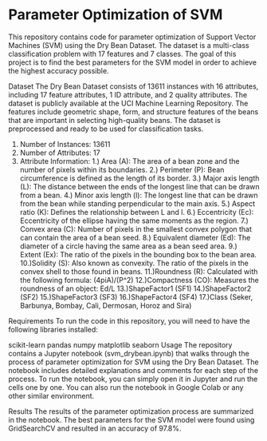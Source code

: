 <h1>Parameter Optimization of SVM</h1>

This repository contains code for parameter optimization of Support Vector Machines (SVM) using the Dry Bean Dataset. The dataset is a multi-class classification problem with 17 features and 7 classes. The goal of this project is to find the best parameters for the SVM model in order to achieve the highest accuracy possible.

Dataset
The Dry Bean Dataset consists of 13611 instances with 16 attributes, including 17 feature attributes, 1 ID attribute, and 2 quality attributes. The dataset is publicly available at the UCI Machine Learning Repository. The features include geometric shape, form, and structure features of the beans that are important in selecting high-quality beans. The dataset is preprocessed and ready to be used for classification tasks.

1. Number of Instances: 13611
2. Number of Attributes: 17
3. Attribute Information:
1.) Area (A): The area of a bean zone and the number of pixels within its boundaries.
2.) Perimeter (P): Bean circumference is defined as the length of its border.
3.) Major axis length (L): The distance between the ends of the longest line that can be drawn from a bean.
4.) Minor axis length (l): The longest line that can be drawn from the bean while standing perpendicular to the main axis.
5.) Aspect ratio (K): Defines the relationship between L and l.
6.) Eccentricity (Ec): Eccentricity of the ellipse having the same moments as the region.
7.) Convex area (C): Number of pixels in the smallest convex polygon that can contain the area of a bean seed.
8.) Equivalent diameter (Ed): The diameter of a circle having the same area as a bean seed area.
9.) Extent (Ex): The ratio of the pixels in the bounding box to the bean area.
10.)Solidity (S): Also known as convexity. The ratio of the pixels in the convex shell to those found in beans.
11.)Roundness (R): Calculated with the following formula: (4piA)/(P^2)
12.)Compactness (CO): Measures the roundness of an object: Ed/L
13.)ShapeFactor1 (SF1)
14.)ShapeFactor2 (SF2)
15.)ShapeFactor3 (SF3)
16.)ShapeFactor4 (SF4)
17.)Class (Seker, Barbunya, Bombay, Cali, Dermosan, Horoz and Sira)

Requirements
To run the code in this repository, you will need to have the following libraries installed:

scikit-learn
pandas
numpy
matplotlib
seaborn
Usage
The repository contains a Jupyter notebook (svm_drybean.ipynb) that walks through the process of parameter optimization for SVM using the Dry Bean Dataset. The notebook includes detailed explanations and comments for each step of the process.
To run the notebook, you can simply open it in Jupyter and run the cells one by one. You can also run the notebook in Google Colab or any other similar environment.

Results
The results of the parameter optimization process are summarized in the notebook. The best parameters for the SVM model were found using GridSearchCV and resulted in an accuracy of 97.8%.

